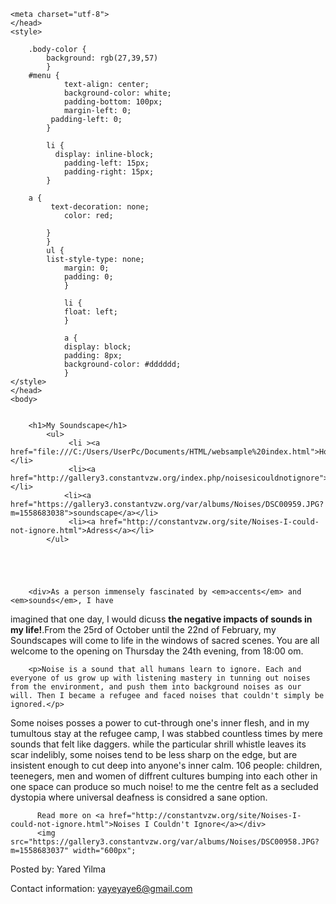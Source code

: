 <!doctype html>
<html>
	<head>
	<title>My Soundscape</title>

	<meta charset="utf-8">
	</head>
	<style>
			
		.body-color {
    		background: rgb(27,39,57)
			}
		#menu {
    			text-align: center;
    			background-color: white;
    			padding-bottom: 100px;
    			margin-left: 0;
   			 padding-left: 0;
			}

			li {
  			  display: inline-block;
    			padding-left: 15px;
    			padding-right: 15px;
			}  

		a {
   			 text-decoration: none;
    			color: red;

			}
			} 
			ul {
  			list-style-type: none;
 				margin: 0;
  				padding: 0;
				}
				
				li {
  				float: left;
				}

				a {
  				display: block;
  				padding: 8px;
 				background-color: #dddddd;
				}
	</style>
	</head>
	<body>


		<h1>My Soundscape</h1>
			<ul>
 				 <li ><a href="file:///C:/Users/UserPc/Documents/HTML/websample%20index.html">Home</a></li>
 				 <li><a href="http://gallery3.constantvzw.org/index.php/noisesicouldnotignore">Exhibition</a></li>
  				<li><a href="https://gallery3.constantvzw.org/var/albums/Noises/DSC00959.JPG?m=1558683038">soundscape</a></li>
 				 <li><a href="http://constantvzw.org/site/Noises-I-could-not-ignore.html">Adress</a></li>
			</ul>


			

		
		<div>As a person immensely fascinated by <em>accents</em> and <em>sounds</em>, I have 

imagined that one day, I would dicuss <strong>the negative impacts of sounds in my life!</strong>.From the 25rd of October until the 22nd of February, my Soundscapes will come to life in the windows of sacred scenes. You are all welcome to the opening on Thursday the 24th evening, from 18:00 om.


		<p>Noise is a sound that all humans learn to ignore. Each and everyone of us grow up with listening mastery in tunning out noises from the environment, and push them into background noises as our will. Then I became a refugee and faced noises that couldn't simply be ignored.</p>

<p>Some noises posses a power to cut-through one's inner flesh, and in my tumultous stay at the refugee camp, I was stabbed countless times by mere sounds that felt like daggers. while the particular shrill whistle leaves its scar indelibly, some noises tend to be less sharp on the edge, but are insistent enough to cut deep into anyone's inner calm. 106
 people: children, teenegers, men and women of diffrent cultures bumping into each other in one space can produce so much noise! to me the centre felt as a secluded dystopia where universal deafness is considred a sane option.</p>

		  Read more on <a href="http://constantvzw.org/site/Noises-I-could-not-ignore.html">Noises I Couldn't Ignore</a></div>
		  <img src="https://gallery3.constantvzw.org/var/albums/Noises/DSC00958.JPG?m=1558683037" width="600px";


<footer>
  <p>Posted by: Yared Yilma</p>
  <p>Contact information: <a href="http://constantvzw.org/site/Noises-I-could-not-ignore.htm">
  yayeyaye6@gmail.com</a></p>
</footer>
	</body>
</html>
